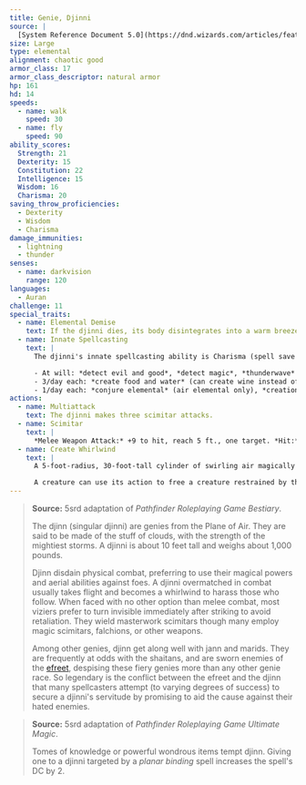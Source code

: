 ```yaml
---
title: Genie, Djinni
source: |
  [System Reference Document 5.0](https://dnd.wizards.com/articles/features/systems-reference-document-srd)
size: Large
type: elemental
alignment: chaotic good
armor_class: 17
armor_class_descriptor: natural armor
hp: 161
hd: 14
speeds:
  - name: walk
    speed: 30
  - name: fly
    speed: 90
ability_scores:
  Strength: 21
  Dexterity: 15
  Constitution: 22
  Intelligence: 15
  Wisdom: 16
  Charisma: 20
saving_throw_proficiencies:
  - Dexterity
  - Wisdom
  - Charisma
damage_immunities:
  - lightning
  - thunder
senses:
  - name: darkvision
    range: 120
languages:
  - Auran
challenge: 11
special_traits:
  - name: Elemental Demise
    text: If the djinni dies, its body disintegrates into a warm breeze, leaving behind only equipment the djinni was wearing or carrying.
  - name: Innate Spellcasting
    text: |
      The djinni's innate spellcasting ability is Charisma (spell save DC 17, +9 to hit with spell attacks). It can innately cast the following spells, requiring no material components:

      - At will: *detect evil and good*, *detect magic*, *thunderwave*
      - 3/day each: *create food and water* (can create wine instead of water), *tongues*, *wind walk*
      - 1/day each: *conjure elemental* (air elemental only), *creation*, *gaseous form*, *invisibility*, *major image*, *plane shift*
actions:
  - name: Multiattack
    text: The djinni makes three scimitar attacks.
  - name: Scimitar
    text: |
      *Melee Weapon Attack:* +9 to hit, reach 5 ft., one target. *Hit:* 12 (2d6 + 5) slashing damage plus 3 (1d6) lightning or thunder damage (djinni's choice).
  - name: Create Whirlwind
    text: |
      A 5-foot-radius, 30-foot-tall cylinder of swirling air magically forms on a point the djinni can see within 120 feet of it. The whirlwind lasts as long as the djinni maintains concentration (as if concentrating on a spell). Any creature but the djinni that enters the whirlwind must succeed on a DC 18 Strength saving throw or be restrained by it. The djinni can move the whirlwind up to 60 feet as an action, and creatures restrained by the whirlwind move with it. The whirlwind ends if the djinni loses sight of it.

      A creature can use its action to free a creature restrained by the whirlwind, including itself, by succeeding on a DC 18 Strength check. If the check succeeds, the creature is no longer restrained and moves to the nearest space outside the whirlwind.
---
```


> **Source:** 5srd adaptation of *Pathfinder Roleplaying Game Bestiary*.
>
> The djinn (singular djinni) are genies from the Plane of Air. They are said to be made of the stuff of clouds, with the strength of the mightiest storms. A djinni is about 10 feet tall and weighs about 1,000 pounds.
>
> Djinn disdain physical combat, preferring to use their magical powers and aerial abilities against foes. A djinni overmatched in combat usually takes flight and becomes a whirlwind to harass those who follow. When faced with no other option than melee combat, most viziers prefer to turn invisible immediately after striking to avoid retaliation. They wield masterwork scimitars though many employ magic scimitars, falchions, or other weapons.
>
> Among other genies, djinn get along well with jann and marids. They are frequently at odds with the shaitans, and are sworn enemies of the [efreet](/monsters/genie-efreeti/), despising these fiery genies more than any other genie race. So legendary is the conflict between the efreet and the djinn that many spellcasters attempt (to varying degrees of success) to secure a djinni's servitude by promising to aid the cause against their hated enemies.

> **Source:** 5srd adaptation of *Pathfinder Roleplaying Game Ultimate Magic*.
>
> Tomes of knowledge or powerful wondrous items tempt djinn. Giving one to a djinni targeted by a *planar binding* spell increases the spell's DC by 2.
